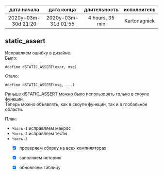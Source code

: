 
| дата начала         |   дата конца        | длительность    | исполнитель  |
|:-------------------:|:-------------------:|:---------------:|:------------:|
| 2020y-03m-30d 21:20 | 2020y-03m-31d 01:55 | 4 hours, 35 min | Kartonagnick |

static_assert
---

Исправляем ошибку в дизайне.  
Было:  

```
#define dSTATIC_ASSERT(expr, msg)
```

Стало:  

```
#define dSTATIC_ASSERT(msg, ...)
```

Раньше dSTATIC_ASSERT можно было использовать только в скоупе функции.  
Теперь можно объявлять, как в скоупе функции, так и в глобальное области.  


План:  
  - `Часть-1` исправляем макрос  
  - `Часть-2` исправляем тесты  
  - `Часть-3`  
    - [x] проверяем сборку на всех компиляторах  
    - [x] заполняем историю  
    - [x] обновляем таблицу  


